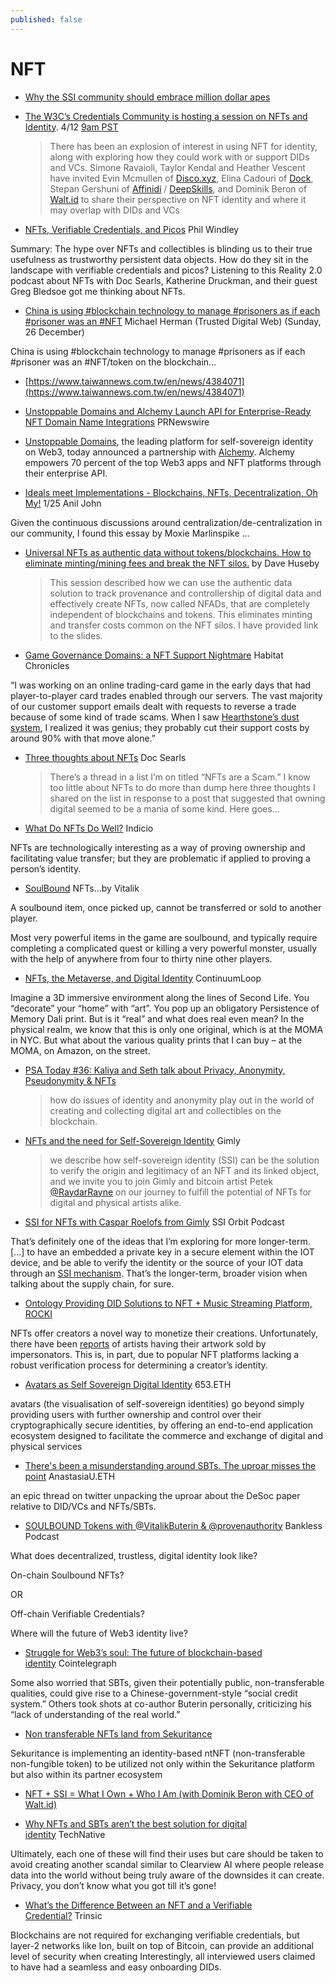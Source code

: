 ```yaml
---
published: false
---
```


# NFT
* [Why the SSI community should embrace million dollar apes](https://medium.com/coinmonks/why-the-ssi-community-should-embrace-million-dollar-apes-61d119f20331)
* [The W3C’s Credentials Community is hosting a session on NFTs and Identity](https://lists.w3.org/Archives/Public/public-credentials/2022Apr/0049.html). 4/12 [9am PST](https://meet.w3c-ccg.org/weekly)
  > There has been an explosion of interest in using NFT for identity, along with exploring how they could work with or support DIDs and VCs. Simone Ravaioli, Taylor Kendal and Heather Vescent have invited Evin Mcmullen of [Disco.xyz](https://www.disco.xyz/), Elina Cadouri of [Dock](https://www.dock.io/), Stepan Gershuni of [Affinidi](https://www.affinidi.com/) / [DeepSkills](https://www.deepskills.io/), and Dominik Beron of [Walt.id](https://walt.id/) to share their perspective on NFT identity and where it may overlap with DIDs and VCs

* [NFTs, Verifiable Credentials, and Picos](https://www.windley.com/archives/2021/10/nfts_verifiable_credentials_and_picos.shtml) Phil Windley

Summary: The hype over NFTs and collectibles is blinding us to their true usefulness as trustworthy persistent data objects. How do they sit in the landscape with verifiable credentials and picos? Listening to this Reality 2.0 podcast about NFTs with Doc Searls, Katherine Druckman, and their guest Greg Bledsoe got me thinking about NFTs.

* [China is using #blockchain technology to manage #prisoners as if each #prisoner was an #NFT](https://lists.w3.org/Archives/Public/public-credentials/2021Dec/0147.html) Michael Herman (Trusted Digital Web) (Sunday, 26 December)

China is using #blockchain technology to manage #prisoners as if each #prisoner was an #NFT/token on the blockchain...

* [https://www.taiwannews.com.tw/en/news/4384071](https://www.taiwannews.com.tw/en/news/4384071)
* [Unstoppable Domains and Alchemy Launch API for Enterprise-Ready NFT Domain Name Integrations](https://www.prnewswire.com/news-releases/unstoppable-domains-and-alchemy-launch-api-for-enterprise-ready-nft-domain-name-integrations-301446527.html) PRNewswire

* [Unstoppable Domains](https://unstoppabledomains.com), the leading platform for self-sovereign identity on Web3, today announced a partnership with [Alchemy](https://www.alchemy.com). Alchemy empowers 70 percent of the top Web3 apps and NFT platforms through their enterprise API.

* [Ideals meet Implementations - Blockchains, NFTs, Decentralization, Oh My!](https://lists.w3.org/Archives/Public/public-credentials/2022Jan/0147.html) 1/25 Anil John

Given the continuous discussions around centralization/de-centralization in our community, I found this essay by Moxie Marlinspike …

* [Universal NFTs as authentic data without tokens/blockchains. How to eliminate minting/mining fees and break the NFT silos.](https://iiw.idcommons.net/21F/_Universal_NFTs_as_authentic_data_without_tokens/blockchains._How_to_eliminate_minting/mining_fees_and_break_the_NFT_silos.) by Dave Huseby
  > This session described how we can use the authentic data solution to track provenance and controllership of digital data and effectively create NFTs, now called NFADs, that are completely independent of blockchains and tokens. This eliminates minting and transfer costs common on the NFT silos. I have provided link to the slides.
* [Game Governance Domains: a NFT Support Nightmare](http://habitatchronicles.com/2022/04/online-game-governance-domains-avoiding-an-nft-support-nightmare/) Habitat Chronicles

“I was working on an online trading-card game in the early days that had player-to-player card trades enabled through our servers. The vast majority of our customer support emails dealt with requests to reverse a trade because of some kind of trade scams. When I saw [Hearthstone’s dust system](https://playhearthstone.com/en-us/news/10245930), I realized it was genius; they probably cut their support costs by around 90% with that move alone.”
* [Three thoughts about NFTs](https://blogs.harvard.edu/doc/2022/03/03/nft-2/) Doc Searls
  > There’s a thread in a list I’m on titled “NFTs are a Scam.” I know too little about NFTs to do more than dump here three thoughts I shared on the list in response to a post that suggested that owning digital seemed to be a mania of some kind. Here goes…
* [What Do NFTs Do Well?](https://indicio.tech/what-do-nfts-do-well/) Indicio

NFTs are technologically interesting as a way of proving ownership and facilitating value transfer; but they are problematic if applied to proving a person’s identity.

* [SoulBound](https://vitalik.ca/general/2022/01/26/soulbound.html) NFTs…by Vitalik

A soulbound item, once picked up, cannot be transferred or sold to another player.

Most very powerful items in the game are soulbound, and typically require completing a complicated quest or killing a very powerful monster, usually with the help of anywhere from four to thirty nine other players.
* [NFTs, the Metaverse, and Digital Identity](https://www.continuumloop.com/nfts-metaverse-digitalidentity/) ContinuumLoop

Imagine a 3D immersive environment along the lines of Second Life. You “decorate” your “home” with “art”. You pop up an obligatory Persistence of Memory Dali print. But is it “real” and what does real even mean? In the physical realm, we know that this is only one original, which is at the MOMA in NYC. But what about the various quality prints that I can buy – at the MOMA, on Amazon, on the street.
* [PSA Today #36: Kaliya and Seth talk about Privacy, Anonymity, Pseudonymity & NFTs](https://open.spotify.com/episode/2lI8clKyqcZy2y1GZpmXIg)
  > how do issues of identity and anonymity play out in the world of creating and collecting digital art and collectibles on the blockchain.
* [NFTs and the need for Self-Sovereign Identity](https://www.gimly.io/blog/nfts-the-need-for-self-sovereign-identity) Gimly
  > we describe how self-sovereign identity (SSI) can be the solution to verify the origin and legitimacy of an NFT and its linked object, and we invite you to join Gimly and bitcoin artist Petek [@RaydarRayne](https://twitter.com/RadarRayne) on our journey to fulfill the potential of NFTs for digital and physical artists alike.

* [SSI for NFTs with Caspar Roelofs from Gimly](https://northernblock.io/ssi-for-nfts/) SSI Orbit Podcast

That’s definitely one of the ideas that I’m exploring for more longer-term. [...] to have an embedded a private key in a secure element within the IOT device, and be able to verify the identity or the source of your IOT data through an [SSI mechanism](https://northernblock.io/self-sovereign-identity-for-organizations/). That’s the longer-term, broader vision when talking about the supply chain, for sure.

* [Ontology Providing DID Solutions to NFT + Music Streaming Platform, ROCKI](https://medium.com/ontologynetwork/ontology-providing-did-solutions-to-music-streaming-platform-rocki-5ae6c1704483)

NFTs offer creators a novel way to monetize their creations. Unfortunately, there have been [reports](https://www.theverge.com/2021/3/20/22334527/nft-scams-artists-opensea-rarible-marble-cards-fraud-art) of artists having their artwork sold by impersonators. This is, in part, due to popular NFT platforms lacking a robust verification process for determining a creator’s identity.



* [Avatars as Self Sovereign Digital Identity](https://653-eth.medium.com/avatars-as-self-sovereign-digital-identity-2acdf79d49c4) 653.ETH

avatars (the visualisation of self-sovereign identities) go beyond simply providing users with further ownership and control over their cryptographically secure identities, by offering an end-to-end application ecosystem designed to facilitate the commerce and exchange of digital and physical services

* [There's been a misunderstanding around SBTs. The uproar misses the point](https://twitter.com/AnastasiaU/status/1532584511107698689) AnastasiaU.ETH

an epic thread on twitter unpacking the uproar about the DeSoc paper relative to DID/VCs and NFTs/SBTs.


* [SOULBOUND Tokens with @VitalikButerin & @provenauthority](https://www.youtube.com/watch?v=TbyVyVNsyys) Bankless Podcast

What does decentralized, trustless, digital identity look like?

On-chain Soulbound NFTs?

OR

Off-chain Verifiable Credentials?

Where will the future of Web3 identity live?

* [Struggle for Web3’s soul: The future of blockchain-based identity](https://cointelegraph.com/news/struggle-for-web3-s-soul-the-future-of-blockchain-based-identity) Cointelegraph

Some also worried that SBTs, given their potentially public, non-transferable qualities, could give rise to a Chinese-government-style “social credit system.” Others took shots at co-author Buterin personally, criticizing his “lack of understanding of the real world.”

* [Non transferable NFTs land from Sekuritance](https://appdevelopermagazine.com/non-transferable-nfts-land-from-sekuritance/)

Sekuritance is implementing an identity-based ntNFT (non-transferable non-fungible token) to be utilized not only within the Sekuritance platform but also within its partner ecosystem

* [NFT + SSI = What I Own + Who I Am (with Dominik Beron with CEO of Walt.id)](https://northernblock.io/nft-ssi-what-i-own-who-i-am-with-with-dominik-beron/)


* [Why NFTs and SBTs aren’t the best solution for digital identity](https://technative.io/why-nfts-and-sbts-arent-the-best-solution-for-digital-identity/) TechNative

Ultimately, each one of these will find their uses but care should be taken to avoid creating another scandal similar to Clearview AI where people release data into the world without being truly aware of the downsides it can create. Privacy, you don’t know what you got till it’s gone!

* [What’s the Difference Between an NFT and a Verifiable Credential?](https://trinsic.id/whats-the-difference-between-an-nft-and-a-verifiable-credential/) Trinsic

Blockchains are not required for exchanging verifiable credentials, but layer-2 networks like Ion, built on top of Bitcoin, can provide an additional level of security when creating Interestingly, all interviewed users claimed to have had a seamless and easy onboarding DIDs.